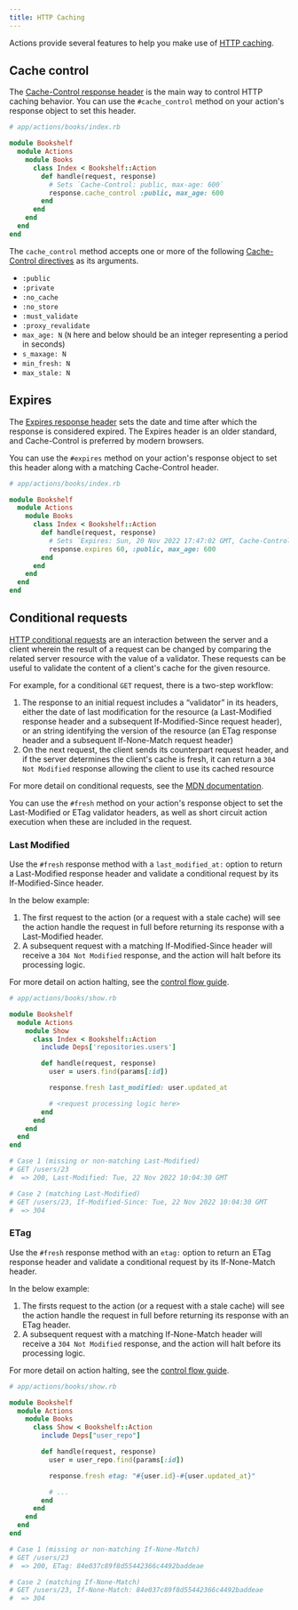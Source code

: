 ```yaml
---
title: HTTP Caching
---
```


Actions provide several features to help you make use of [HTTP caching][mdn-http-caching].

[mdn-http-caching]: https://developer.mozilla.org/en-US/docs/Web/HTTP/Caching

## Cache control

The [Cache-Control response header][mdn-cache-control] is the main way to control HTTP caching behavior. You can use the `#cache_control` method on your action's response object to set this header.

```ruby
# app/actions/books/index.rb

module Bookshelf
  module Actions
    module Books
      class Index < Bookshelf::Action
        def handle(request, response)
          # Sets `Cache-Control: public, max-age: 600`
          response.cache_control :public, max_age: 600
        end
      end
    end
  end
end
```

The `cache_control` method accepts one or more of the following [Cache-Control directives][mdn-cache-control-directives] as its arguments.

- `:public`
- `:private`
- `:no_cache`
- `:no_store`
- `:must_validate`
- `:proxy_revalidate`
- `max_age: N` (`N` here and below should be an integer representing a period in seconds)
- `s_maxage: N`
- `min_fresh: N`
- `max_stale: N`

[mdn-cache-control]: https://developer.mozilla.org/en-US/docs/Web/HTTP/Headers/Cache-Control
[mdn-cache-control-directives]: https://developer.mozilla.org/en-US/docs/Web/HTTP/Headers/Cache-Control#cache_directives

## Expires

The [Expires response header][mdn-expires] sets the date and time after which the response is considered expired. The Expires header is an older standard, and Cache-Control is preferred by modern browsers.

You can use the `#expires` method on your action's response object to set this header along with a matching Cache-Control header.

```ruby
# app/actions/books/index.rb

module Bookshelf
  module Actions
    module Books
      class Index < Bookshelf::Action
        def handle(request, response)
          # Sets `Expires: Sun, 20 Nov 2022 17:47:02 GMT, Cache-Control: public, max-age=600`
          response.expires 60, :public, max_age: 600
        end
      end
    end
  end
end
```

[mdn-expires]: https://developer.mozilla.org/en-US/docs/Web/HTTP/Headers/Expires

## Conditional requests

[HTTP conditional requests][mdn-conditional-requests] are an interaction between the server and a client wherein the result of a request can be changed by comparing the related server resource with the value of a validator. These requests can be useful to validate the content of a client's cache for the given resource.

For example, for a conditional `GET` request, there is a two-step workflow:

1. The response to an initial request includes a “validator” in its headers, either the date of last modification for the resource (a Last-Modified response header and a subsequent If-Modified-Since request header), or an string identifying the version of the resource (an ETag response header and a subsequent If-None-Match request header)
2. On the next request, the client sends its counterpart request header, and if the server determines the client's cache is fresh, it can return a `304 Not Modified` response allowing the client to use its cached resource

For more detail on conditional requests, see the [MDN documentation][mdn-conditional-requests].

You can use the `#fresh` method on your action's response object to set the Last-Modified or ETag validator headers, as well as short circuit action execution when these are included in the request.

[mdn-conditional-requests]: https://developer.mozilla.org/en-US/docs/Web/HTTP/Conditional_requests

### Last Modified

Use the `#fresh` response method with a `last_modified_at:` option to return a Last-Modified response header and validate a conditional request by its If-Modified-Since header.

In the below example:

1. The first request to the action (or a request with a stale cache) will see the action handle the request in full before returning its response with a Last-Modified header.
2. A subsequent request with a matching If-Modified-Since header will receive a `304 Not Modified` response, and the action will halt before its processing logic.

For more detail on action halting, see the [control flow guide](//page/control-flow).

```ruby
# app/actions/books/show.rb

module Bookshelf
  module Actions
    module Show
      class Index < Bookshelf::Action
        include Deps['repositories.users']

        def handle(request, response)
          user = users.find(params[:id])

          response.fresh last_modified: user.updated_at

          # <request processing logic here>
        end
      end
    end
  end
end

# Case 1 (missing or non-matching Last-Modified)
# GET /users/23
#  => 200, Last-Modified: Tue, 22 Nov 2022 10:04:30 GMT

# Case 2 (matching Last-Modified)
# GET /users/23, If-Modified-Since: Tue, 22 Nov 2022 10:04:30 GMT
#  => 304
```

### ETag

Use the `#fresh` response method with an `etag:` option to return an ETag response header and validate a conditional request by its If-None-Match header.

In the below example:

1. The firsts request to the action (or a request with a stale cache) will see the action handle the request in full before returning its response with an ETag header.
2. A subsequent request with a matching If-None-Match header will receive a `304 Not Modified` response, and the action will halt before its processing logic.

For more detail on action halting, see the [control flow guide](//page/control-flow).

```ruby
# app/actions/books/show.rb

module Bookshelf
  module Actions
    module Books
      class Show < Bookshelf::Action
        include Deps["user_repo"]

        def handle(request, response)
          user = user_repo.find(params[:id])

          response.fresh etag: "#{user.id}-#{user.updated_at}"

          # ...
        end
      end
    end
  end
end

# Case 1 (missing or non-matching If-None-Match)
# GET /users/23
#  => 200, ETag: 84e037c89f8d55442366c4492baddeae

# Case 2 (matching If-None-Match)
# GET /users/23, If-None-Match: 84e037c89f8d55442366c4492baddeae
#  => 304
```
